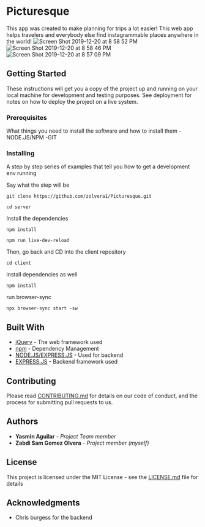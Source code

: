 # Picturesque

This app was created to make planning for trips a lot easier! This web app helps travelers and everybody else find instagrammable places anywhere in the world! 
![Screen Shot 2019-12-20 at 8 58 52 PM](https://user-images.githubusercontent.com/36174975/71301428-d4b08600-236c-11ea-9a0e-b796a1c5c466.png)
![Screen Shot 2019-12-20 at 8 58 46 PM](https://user-images.githubusercontent.com/36174975/71301430-d67a4980-236c-11ea-99bf-2a02bee59b93.png)
![Screen Shot 2019-12-20 at 8 57 09 PM](https://user-images.githubusercontent.com/36174975/71301433-daa66700-236c-11ea-871a-24eb7cce1f74.png)

## Getting Started

These instructions will get you a copy of the project up and running on your local machine for development and testing purposes. See deployment for notes on how to deploy the project on a live system.

### Prerequisites

What things you need to install the software and how to install them
-NODE.JS/NPM 
-GIT



### Installing

A step by step series of examples that tell you how to get a development env running

Say what the step will be

```
git clone https://github.com/zolvera1/Picturesque.git
```
```
cd server 
```
Install the dependencies 
```
npm install
```
```
npm run live-dev-reload 
```
Then, go back and CD into the client repository 
```
cd client
```
install dependencies as well 
```
npm install
```
run browser-sync 
```
npx browser-sync start -sw
```

## Built With

* [jQuery](https://jquery.com/) - The web framework used
* [npm](https://www.npmjs.com/) - Dependency Management
* [NODE.JS/EXPRESS.JS](https://nodejs.org/en/) - Used for backend 
* [EXPRESS.JS](https://expressjs.com/) - Backend framework used 

## Contributing

Please read [CONTRIBUTING.md](https://gist.github.com/PurpleBooth/b24679402957c63ec426) for details on our code of conduct, and the process for submitting pull requests to us.


## Authors

* **Yasmin Aguilar** - *Project Team member* 
* **Zabdi Sam Gomez Olvera** - *Project member (myself)* 



## License

This project is licensed under the MIT License - see the [LICENSE.md](LICENSE.md) file for details

## Acknowledgments

* Chris burgess for the backend 

